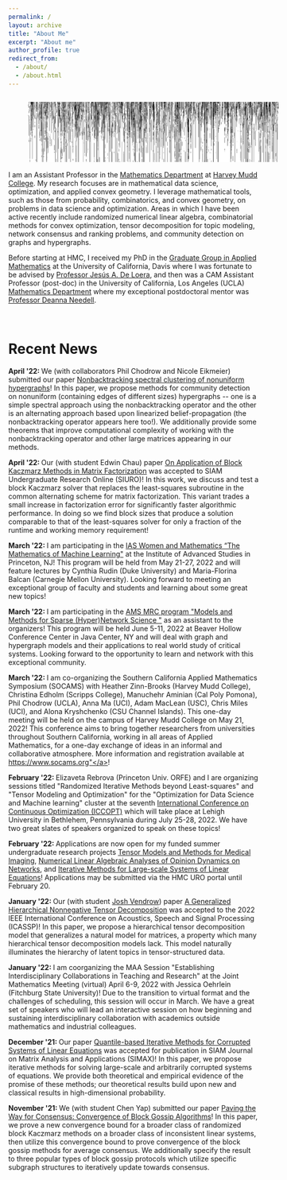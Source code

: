 ```yaml
---
permalink: /
layout: archive
title: "About Me"
excerpt: "About me"
author_profile: true
redirect_from:
  - /about/
  - /about.html
---
```


<!--![visualization of residual of iterative projection method for linear inequalities](../images/residual.png)-->
<figure style="float: left; margin-right:50px; width:100%"><img src="../images/residual.png" alt="visualization of residual of iterative projection method for linear inequalities"></figure>

I am an Assistant Professor in the [Mathematics Department](https://www.hmc.edu/mathematics/) at [Harvey Mudd College](https://www.hmc.edu/). My research focuses are in mathematical data science, optimization, and applied convex geometry.  I leverage mathematical tools, such as those from probability, combinatorics, and convex geometry, on problems in data science and optimization. Areas in which I have been active recently include randomized numerical linear algebra, combinatorial methods for convex optimization, tensor decomposition for topic modeling, network consensus and ranking problems, and community detection on graphs and hypergraphs.

Before starting at HMC, I received my PhD in the [Graduate Group in Applied Mathematics](http://appliedmath.ucdavis.edu/) at the University of California, Davis where I was fortunate to be advised by [Professor Jesús A. De Loera](https://www.math.ucdavis.edu/~deloera), and then was a CAM Assistant Professor (post-doc) in the University of California, Los Angeles (UCLA) [Mathematics Department](https://ww3.math.ucla.edu/) where my exceptional postdoctoral mentor was [Professor Deanna Needell](https://www.math.ucla.edu/~deanna/).


<!--<br>Contact
===========
Email: <a href="mailto:jhaddock@g.hmc.edu">jhaddock@g.hmc.edu</a>
<br>Office: Shanahan 2408
<link href="https://assets.calendly.com/assets/external/widget.css" rel="stylesheet">
<script src="https://assets.calendly.com/assets/external/widget.js" type="text/javascript" async></script>
<a href="" onclick="Calendly.initPopupWidget({url: 'https://calendly.com/jamie-haddock'});return false;">Schedule time with me</a>-->



<br>Recent News
===========
<b>April '22: </b> We (with collaborators Phil Chodrow and Nicole Eikmeier) submitted our paper <a href="https://arxiv.org/">Nonbacktracking spectral clustering of nonuniform hypergraphs</a>!  In this paper, we propose methods for community detection on nonuniform (containing edges of different sizes) hypergraphs -- one is a simple spectral approach using the nonbacktracking operator and the other is an alternating approach based upon linearized belief-propagation (the nonbacktracking operator appears here too!).  We additionally provide some theorems that improve computational complexity of working with the nonbacktracking operator and other large matrices appearing in our methods.

<b>April '22: </b> Our (with student Edwin Chau) paper <a href="https://arxiv.org/abs/2010.10635">On Application of Block Kaczmarz Methods in Matrix Factorization</a> was accepted to SIAM Undergraduate Research Online (SIURO)!  In this work, we discuss and test a block Kaczmarz solver that replaces the least-squares subroutine in the common alternating scheme for matrix factorization. This variant trades a small increase in factorization error for significantly faster algorithmic performance. In doing so we find block sizes that produce a solution comparable to that of the least-squares solver for only a fraction of the runtime and working memory requirement!

<b>March '22: </b> I am participating in the <a href="https://www.ias.edu/math/wam/program-years/2022-program-women-and-mathematics">IAS Women and Mathematics “The Mathematics of Machine Learning"</a> at the Institute of Advanced Studies in Princeton, NJ!  This program will be held from May 21-27, 2022 and will feature lectures by Cynthia Rudin (Duke University) and Maria-Florina Balcan (Carnegie Mellon University).  Looking forward to meeting an exceptional group of faculty and students and learning about some great new topics!

<b>March '22: </b> I am participating in the <a href="https://www.ams.org/programs/research-communities/2022MRC-HyperNet">AMS MRC program "Models and Methods for Sparse (Hyper)Network Science "</a> as an assistant to the organizers!  This program will be held June 5-11, 2022 at Beaver Hollow Conference Center in Java Center, NY and will deal with graph and hypergraph models and their applications to real world study of critical systems.  Looking forward to the opportunity to learn and network with this exceptional community.

<b>March '22: </b> I am co-organizing the Southern California Applied Mathematics Symposium (SOCAMS) with Heather Zinn-Brooks (Harvey Mudd College), Christina Edholm (Scripps College), Manuchehr Aminian (Cal Poly Pomona), Phil Chodrow (UCLA), Anna Ma (UCI), Adam MacLean (USC), Chris Miles (UCI), and Alona Kryshchenko (CSU Channel Islands).  This one-day meeting will be held on the campus of Harvey Mudd College on May 21, 2022!  This conference aims to bring together researchers from universities throughout Southern California, working in all areas of Applied Mathematics, for a one-day exchange of ideas in an informal and collaborative atmosphere. More information and registration available at <a href="https://www.socams.org">https://www.socams.org"</a>!

<b>February '22: </b> Elizaveta Rebrova (Princeton Univ. ORFE) and I are organizing sessions titled "Randomized Iterative Methods beyond Least-squares" and "Tensor Modeling and Optimization" for the "Optimization for Data Science and Machine learning" cluster at the seventh <a href="https://iccopt2022.lehigh.edu/">International Conference on Continuous Optimization (ICCOPT)</a> which will take place at Lehigh University in Bethlehem, Pennsylvania during July 25-28, 2022.  We have two great slates of speakers organized to speak on these topics!

<b>February '22: </b>Applications are now open for my funded summer undergraduate research projects <a href="https://uro.hmc.edu/projects">Tensor Models and Methods for Medical Imaging</a>, <a href="https://uro.hmc.edu/projects">Numerical Linear Algebraic Analyses of Opinion Dynamics on Networks</a>, and <a href="https://uro.hmc.edu/projects">Iterative Methods for Large-scale Systems of Linear Equations</a>!  Applications may be submitted via the HMC URO portal until February 20.

<b>January '22: </b> Our (with student <a href="http://www.joshvendrow.com/">Josh Vendrow</a>) paper <a href="https://arxiv.org/abs/2109.14820">A Generalized Hierarchical Nonnegative Tensor Decomposition</a> was accepted to the 2022 IEEE International Conference on Acoustics, Speech and Signal Processing (ICASSP)!  In this paper, we propose a hierarchical tensor decomposition model that generalizes a natural model for matrices, a property which many hierarchical tensor decomposition models lack.  This model naturally illuminates the hierarchy of latent topics in tensor-structured data.

<b>January '22: </b> I am coorganizing the MAA Session "Establishing Interdisciplinary Collaborations in Teaching and Research" at the Joint Mathematics Meeting (virtual) April 6-9, 2022 with Jessica Oehrlein (Fitchburg State University)!  Due to the transition to virtual format and the challenges of scheduling, this session will occur in March.  We have a great set of speakers who will lead an interactive session on how beginning and sustaining interdisciplinary collaboration with academics outside mathematics and industrial colleagues.

<b>December '21: </b> Our paper <a href="https://arxiv.org/abs/2009.08089">Quantile-based Iterative Methods for Corrupted Systems of Linear Equations</a> was accepted for publication in SIAM Journal on Matrix Analysis and Applications (SIMAX)!  In this paper, we propose iterative methods for solving large-scale and arbitrarily corrupted systems of equations.  We provide both theoretical and empirical evidence of the promise of these methods; our theoretical results build upon new and classical results in high-dimensional probability.



<b>November '21: </b> We (with student Chen Yap) submitted our paper <a href="https://arxiv.org/abs/2110.14609">Paving the Way for Consensus: Convergence of Block Gossip Algorithms</a>!  In this paper, we prove a new convergence bound for a broader class of randomized block Kaczmarz methods on a broader class of inconsistent linear systems, then utilize this convergence bound to prove convergence of the block gossip methods for average consensus.  We additionally specify the result to three popular types of block gossip protocols which utilize specific subgraph structures to iteratively update towards consensus.

<!--

<b>September '21: </b> Our papers "Neural Nonnegative CP Decomposition for Hierarchical Tensor Analysis" (with student <a href="http://www.joshvendrow.com/">Josh Vendrow</a>) and <a href="https://arxiv.org/abs/2010.07956">"Semi-supervised Nonnegative Matrix Factorization for Document Classification"</a> (with student Sixian Li) were accepted to the proceedings of the 55th Asilomar Conference on Signals, Systems, and Computers!  During that conference, I will additionally chair the session "Algorithms for Data Analytics".



<b>June '21: </b> I was selected for the MAA Project NExT Gold'21 cohort!  <a href="https://www.maa.org/programs-and-communities/professional-development/project-next">Project NExT</a> (New Experiences in Teaching) is a year-long professional development program for early career mathematicians that addresses all aspects of an academic career. Looking forward to participating in this program and to meeting the rest of the cohort!

<b>May '21: </b> Our grant <a href="https://www.nsf.gov/awardsearch/showAward?AWD_ID=2111440&HistoricalAwards=false">"Tensor Models, Methods, and Medicine"</a> was awarded by NSF DMS Computational Mathematics!  This award will support research developing supervised and hierarchical tensor models and efficient numerical and combinatorial methods for training these models, and an exciting collaboration with cardiologists at Harbor-UCLA Medical Center!  It will fund summer undergraduate research positions and summer workshops bringing experts on the mathematics of tensors together with application area experts.  If you are interested in either of these opportunities, please <a href="mailto:jhaddock@g.hmc.edu">reach out!</a>

<b>May '21: </b> We submitted our paper <a href="https://arxiv.org/abs/2105.09065">Statistical Learning for Best Practices in Tattoo Removal</a> (with student Richard Yim)!  This paper employs statistical and machine learning techniques to investigate best practices in laser-assisted tattoo removal.  This work is a collaboration with the largest gang rehabilitation and reentry organization in the world, <a href="https://homeboyindustries.org/">Homeboy Industries</a>!

<dt><h3>[Feb. '21]</h3></dt> <dd>Applications are now open for my funded summer undergraduate research project <a href="https://uro.hmc.edu/projects">Kaczmarz Methods for Large-scale Data Analysis</a>!  This project will be run in conjunction with the UCLA CAM REU and is partially funded by Harvey Mudd College.  Applications from undergraduates at any institution are welcome and can be submitted through <a href="https://www.mathprograms.org/db/programs/1067">MathPrograms</a>! If you are a Claremont colleges student, you can additionally apply at <a href="https://uro.hmc.edu/projects">HMC URO</a>.</dd>
<dt><h3>[Jan. '21]</h3></dt> <dd>Our paper <a href="https://arxiv.org/abs/2010.11365">On a Guided Nonnegative Matrix Factorization</a> (with student Josh Vendrow) was accepted to the 2021 IEEE International Conference on Acoustics, Speech and Signal Processing (ICASSP)!  In it, we propose an approach based upon the nonnegative matrix factorization (NMF) model, deemed Guided NMF, that incorporates user-designed seed word supervision. Our experimental results demonstrate the promise of this model and illustrate that it is competitive with other methods of this ilk with only very little supervision information!</dd>
<dt><h3>[Dec. '20]</h3></dt> <dd>Our paper <a href="http://arxiv.org/abs/1912.03544">Greed Works: An Improved Analysis of Sampling Kaczmarz-Motzkin</a> (with Anna Ma) was accepted for publication to the SIAM Journal on Mathematical Data Science (SIMODS)!  In this work, we present an improved convergence analysis of the Sampling Kaczmarz-Motzkin (SKM) family of methods on consistent systems of linear equations.  Our analysis illustrates the advantage of using greedier members of this family and presents intuition for why Motzkin's (maximal residual) method often converges faster than the Randomized Kaczmarz method! We additionally specialize our analysis to two specific forms of linear systems, including average consensus systems.</dd>
<dt><h3>[Nov. '20]</h3></dt> <dd>Our paper <a href="https://arxiv.org/abs/1905.13404">Data-driven Algorithm Selection and Tuning in Optimization and Signal Processing</a> was accepted for publication to the Annals of Mathematics and Artificial Intelligence! In this paper, we train machine learning methods to automatically improve the performance of optimization and signal processing algorithms. As a proof of concept, we use our approach to improve two popular data processing subroutines in data science: stochastic gradient descent and greedy methods in compressed sensing!</dd>
<dt><h3>[Oct. '20]</h3></dt> <dd>We (with student Edwin Chau) submitted the paper <a href="https://arxiv.org/abs/2010.10635">On Application of Block Kaczmarz Methods in Matrix Factorization</a>!  In this work, we discuss and test a block Kaczmarz solver that replaces the least-squares subroutine in the common alternating scheme for matrix factorization. This variant trades a small increase in factorization error for significantly faster algorithmic performance. In doing so we find block sizes that produce a solution comparable to that of the least-squares solver for only a fraction of the runtime and working memory requirement!</dd>
<dt><h3>[Oct. '20]</h3></dt> <dd>We (with student Sixian Li) submitted the paper <a href="http://arxiv.org/abs/2010.07956">Semi-supervised NMF Models for Topic Modeling in Learning Tasks</a>!  In this work, we propose several new semi-supervised NMF (SSNMF) models and show that these are naturally formulated as the maximum likelihood estimators given a generative factorization model and assumed distributions of uncertainty in the observed data.  We develop training methods for the general forms of these models and illustrate how to apply them to the classification task; our experiments show that these methods are very promising and achieve high classification accuracy on the 20 Newsgroups data (while also developing a coherent topic model and classifying in a low-dimensional space)!</dd>
<dt><h3>[Sep. '20]</h3></dt> <dd>We (with student Josh Vendrow) submitted the paper "Neural Nonnegative CP Decomposition for Hierarchical Tensor Analysis"!  We propose a model for hierarchical tensor decomposition and a neural network-inspired technique for training the model.  This model allows a user to decompose a tensor at different granularities (ranks) and to visualize the relationship between the learned topics at different levels of hierarchy!</dd>
<dt><h3>[Sep. '20]</h3></dt> <dd>We submitted the paper <a href="https://arxiv.org/abs/2009.08089">Quantile-based Iterative Methods for Corrupted Systems of Linear Equations</a>!  In this paper, we propose iterative methods for solving large-scale and arbitrarily corrupted systems of equations.  We provide both theoretical and empirical evidence of the promise of these methods; our theoretical results build upon new and classical results in high-dimensional probability.</dd>
<dt><h3>[Sep. '20]</h3></dt> <dd>We submitted the paper "Weakly-Supervised Object Localization using Semi-supervised Nonnegative Matrix Factorization"!  We combine a new form of semi-supervised nonnegative matrix factorization with convolutional neural network filters to produce a successful model for object localization in multi-class image datasets.</dd>
<dt><h3>[Sep. '20]</h3></dt> <dd>Our paper <a href="https://arxiv.org/abs/2001.00631">On Large-Scale Dynamic Topic Modeling with Nonnegative CP Tensor Decomposition</a> was accepted for publication in the Proceedings of the Women in Data Science and Mathematics (WiSDM) Workshop!  This collaboration was begun at the Research Collaboration Workshop for <a href="https://icerm.brown.edu/topical_workshops/tw19-5-wisdm/">Women in Data Science and Mathematics</a>, July 2019 held at <a href="https://icerm.brown.edu/">ICERM</a> (funded by ICERM, <a href="https://awm-math.org/">AWM</a> and <a href="http://dimacs.rutgers.edu/">DIMACS</a> (NSF grant CCF1144502)).</dd>
<dt><h3>[Aug. '20]</h3></dt> <dd>We (with student Josh Vendrow) submitted the paper <a href="https://arxiv.org/abs/2009.09087">Feature Selection on Lyme Disease Patient Survey Data</a>!  In this work, we use basic machine learning techniques to perform feature selection on a large-scale survey dataset from a private Lyme disease patient database, <a href="https://www.lymedisease.org/mylymedata-lyme-disease-research/">MyLymeData</a>.</dd>
<p>I received the AMS-Simons Foundation Travel Grant for 2018-2020.</p> -->
